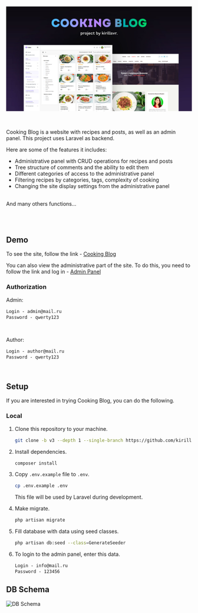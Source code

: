 ![Header](https://github.com/kirillsvr/Cooking-Blog/raw/master/public/assets/presentation/presentation.jpg)

<br>

Cooking Blog is a website with recipes and posts, as well as an admin panel. This project uses Laravel as backend.

Here are some of the features it includes:

- Administrative panel with CRUD operations for recipes and posts
- Tree structure of comments and the ability to edit them
- Different categories of access to the administrative panel
- Filtering recipes by categories, tags, complexity of cooking
- Changing the site display settings from the administrative panel
<br>
And many others functions...

<br><br>

## Demo

To see the site, follow the link - [Cooking Blog](https://github.com/laravel/laravel)

You can also view the administrative part of the site. To do this, you need to follow the link and log in - [Admin Panel](https://github.com/laravel/laravel)

### Authorization

Admin:

```
Login - admin@mail.ru
Password - qwerty123
```
<br>

Author:

```
Login - author@mail.ru
Password - qwerty123
```
<br>

## Setup

If you are interested in trying Cooking Blog, you can do the following.

### Local

1. Clone this repository to your machine.

   ```bash
   git clone -b v3 --depth 1 --single-branch https://github.com/kirillsvr/Cooking-Blog.git
   ```

2. Install dependencies.

    ```bash
    composer install
    ```

3. Copy `.env.example` file to `.env`.

   ```bash
   cp .env.example .env
   ```
   This file will be used by Laravel during development.

4. Make migrate.

   ```bash
   php artisan migrate
   ```

5. Fill database with data using seed classes.

   ```bash
   php artisan db:seed --class=GenerateSeeder
   ```

6. To login to the admin panel, enter this data.

    ```
    Login - info@mail.ru
    Password - 123456
   ```

## DB Schema

![DB Schema](https://github.com/kirillsvr/Cooking-Blog/raw/master/public/assets/presentation/db.jpg)
